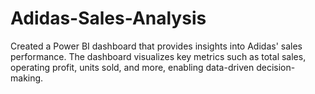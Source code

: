 # Adidas-Sales-Analysis
Created a Power BI dashboard that provides insights into Adidas' sales performance. The dashboard visualizes key metrics such as total sales, operating profit, units sold, and more, enabling data-driven decision-making.
